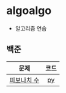 # algoalgo
* 알고리즘 연습

## 백준
| 문제 | 코드 |
| ------------- |:-------------:|
| [피보나치 수](https://www.acmicpc.net/problem/2747) | [py](baekjoon/baekjoon_2747.py)| 
